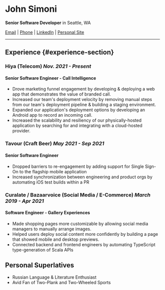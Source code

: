# John Simoni
**Senior Software Developer** in Seattle, WA

[Email](mailto://jsimoni03@gmail.com) | [Phone](tel://+15167803526) | [LinkedIn](https://www.linkedin.com/in/johnsimoni/) | [Personal Site](https://jsimoni42.github.io)

---

## Experience {#experience-section}

### Hiya (Telecom) *Nov. 2021 - Present* 
#### Senior Software Engineer - Call Intelligence
- Drove marketing funnel engagement by developing & deploying a web app that demonstrates the value of branded call. 
- Increased our team's deployment velocity by removing manual steps from our team's deployment pipeline & building a staging environment.
- Expanded our application's deployment options by developing an Android app to record an incoming call.
- Increased the scalability and resiliency of our physically-hosted application by searching for and integrating with a cloud-hosted provider.

### Tavour (Craft Beer) *May 2021 - Sep 2021*
#### Senior Software Engineer
- Dropped barriers to re-engagement by adding support for Single Sign-On to the flagship mobile application
- Increased synchronization between engineering and product orgs by automating iOS test builds within a PR

### Curalate / Bazaarvoice (Social Media / E-Commerce) *March 2019 - Apr 2021*
#### Software Engineer - Gallery Experiences
- Made shopping pages more customizable by allowing social media managers to manually arrange images.
- Helped users deploy social content more confidently by building a page that showed mobile and desktop previews. 
- Connected backend and frontend engineers by automating TypeScript type-generation of Scala APIs

## Personal Superlatives
- Russian Language & Literature Enthusiast
- Avid Fan of Two-Plank and Two-Wheeled Sports
